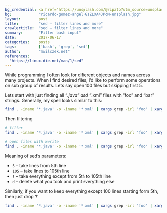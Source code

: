```yaml
---
bg_credential: <a href="https://unsplash.com/@ripato?utm_source=unsplash&utm_medium=referral&utm_content=creditCopyText">Ricardo Gomez Angel</a> on <a href="https://unsplash.com/?utm_source=unsplash&utm_medium=referral&utm_content=creditCopyText">Unsplash</a>
bg:            "ricardo-gomez-angel-GsZLXA4JPcM-unsplash.jpg"
layout:        post
title:         "sed – filter lines and more"
crawlertitle:  "sed – filter lines and more"
summary:       "Filter bash input"
date:          2017-06-17
categories:    posts
tags:          ['bash', 'grep', 'sed']
author:        "mwilczek.net"
references:
  "https://linux.die.net/man/1/sed":
---
```


While programming I often look for different objects and names across many projects.
When I find desired files, I’d like to perform some operations on sub group of results.
Lets say open 100 files but skipping first 5.

Lets start with just finding all “*.java” and “*.xml” files with “foo” and “bar” strings.
Generally, my spell looks similar to this:

```bash
find . -iname '*.java' -o -iname '*.xml' | xargs grep -irl 'foo' | xargs grep -irl 'bar'
```

Then filtering
```bash
# filter
find . -iname '*.java' -o -iname '*.xml' | xargs grep -irl 'foo' | xargs grep -irl 'bar' | sed '5,105!d'

# open files with kwrite
find . -iname '*.java' -o -iname '*.xml' | xargs grep -irl 'foo' | xargs grep -irl 'bar' | sed '5,105!d' | xargs kwrite
```

Meaning of sed’s parameters:
- `5` – take lines from 5th line
- `105` – take lines to 105th line
- `!` – take everything except from 5th to 105th line
- `d` – delete what you took and print everything else

Similarly, if you want to keep everything except 100 lines starting form 5th, then just drop ‘!’

```bash
find . -iname '*.java' -o -iname '*.xml' | xargs grep -irl 'foo' | xargs grep -irl 'bar' | sed '5,105d'
```
